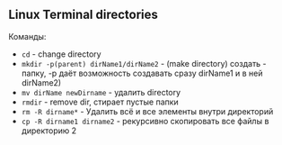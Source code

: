 ## Linux Terminal directories

Команды:
- `cd` - change directory
- `mkdir -p(parent) dirName1/dirName2` - (make directory) создать - папку, -p  даёт возможность создавать сразу dirName1 и в ней dirName2)
- `mv dirName newDirname` - удалить directory
- `rmdir` - remove dir, стирает пустые папки
- `rm -R dirname*` - Удалить всё и все элементы внутри директорий
- `cp -R dirname1 dirname2` - рекурсивно скопировать все файлы в директорию 2